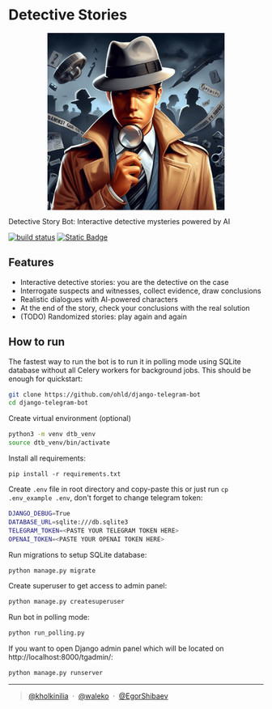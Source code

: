 # Detective Stories

<p align="center">
    <a href="https://t.me/detective_stories_bot">
        <img src=".github/imgs/logo.jpg" align="center" height="350px" weight="350px">
    </a>
</p>

Detective Story Bot: Interactive detective mysteries powered by AI

[![build status](https://img.shields.io/github/actions/workflow/status/waleko/detective-stories/dokku.yml?style=flat-square)](https://github.com/waleko/detective-stories/actions/workflows/dokku.yml)
[![Static Badge](https://img.shields.io/badge/bot-active-blue?style=flat-square&logo=telegram)](https://t.me/detective_stories_bot)

## Features

* Interactive detective stories: you are the detective on the case
* Interrogate suspects and witnesses, collect evidence, draw conclusions
* Realistic dialogues with AI-powered characters
* At the end of the story, check your conclusions with the real solution
* (TODO) Randomized stories: play again and again

## How to run

The fastest way to run the bot is to run it in polling mode using SQLite database without all Celery workers for
background jobs. This should be enough for quickstart:

``` bash
git clone https://github.com/ohld/django-telegram-bot
cd django-telegram-bot
```

Create virtual environment (optional)

``` bash
python3 -m venv dtb_venv
source dtb_venv/bin/activate
```

Install all requirements:

```
pip install -r requirements.txt
```

Create `.env` file in root directory and copy-paste this or just run `cp .env_example .env`,
don't forget to change telegram token:

``` bash 
DJANGO_DEBUG=True
DATABASE_URL=sqlite:///db.sqlite3
TELEGRAM_TOKEN=<PASTE YOUR TELEGRAM TOKEN HERE>
OPENAI_TOKEN=<PASTE YOUR OPENAI TOKEN HERE>
```

Run migrations to setup SQLite database:

``` bash
python manage.py migrate
```

Create superuser to get access to admin panel:

``` bash
python manage.py createsuperuser
```

Run bot in polling mode:

``` bash
python run_polling.py 
```

If you want to open Django admin panel which will be located on http://localhost:8000/tgadmin/:

``` bash
python manage.py runserver
```

---

> [@kholkinilia](https://github.com/kholkinilia) &nbsp;&middot;&nbsp;
> [@waleko](https://github.com/waleko) &nbsp;&middot;&nbsp;
> [@EgorShibaev](https://github.com/EgorShibaev) 
